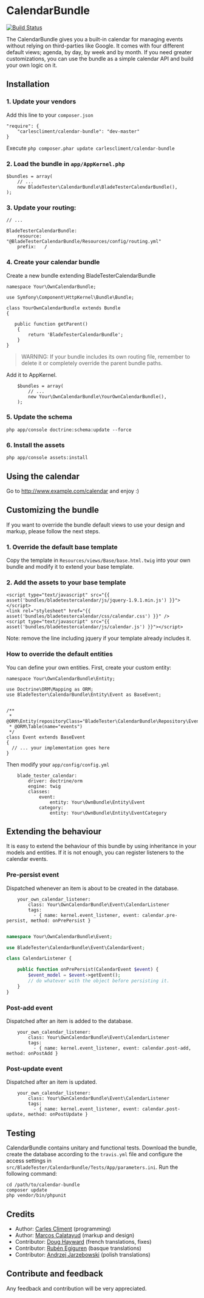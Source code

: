 CalendarBundle
==================

[![Build Status](https://travis-ci.org/carlescliment/calendar-bundle.png)](https://travis-ci.org/carlescliment/calendar-bundle)

The CalendarBundle gives you a built-in calendar for managing events without relying on third-parties like Google. It comes with four different default views; agenda, by day, by week and by month. If you need greater customizations, you can use the bundle as a simple calendar API and build your own logic on it.


## Installation

### 1. Update your vendors

Add this line to your `composer.json`

    "require": {
        "carlescliment/calendar-bundle": "dev-master"
    }

Execute `php composer.phar update carlescliment/calendar-bundle`


### 2. Load the bundle in `app/AppKernel.php`
    $bundles = array(
        // ...
        new BladeTester\CalendarBundle\BladeTesterCalendarBundle(),
    );


### 3. Update your routing:
    // ...

    BladeTesterCalendarBundle:
        resource: "@BladeTesterCalendarBundle/Resources/config/routing.yml"
        prefix:   /



### 4. Create your calendar bundle

Create a new bundle extending BladeTesterCalendarBundle

    namespace Your\OwnCalendarBundle;

    use Symfony\Component\HttpKernel\Bundle\Bundle;

    class YourOwnCalendarBundle extends Bundle
    {

       public function getParent()
        {
            return 'BladeTesterCalendarBundle';
        }
    }

> WARNING: If your bundle includes its own routing file, remember to delete it or completely override the parent bundle paths.

Add it to AppKernel.
```
    $bundles = array(
        // ...
        new Your\OwnCalendarBundle\YourOwnCalendarBundle(),
    );
```

### 5. Update the schema

```
php app/console doctrine:schema:update --force
```

### 6. Install the assets

```
php app/console assets:install
```


## Using the calendar
Go to http://www.example.com/calendar and enjoy :)



## Customizing the bundle
If you want to override the bundle default views to use your design and markup, please follow the next steps.

### 1. Override the default base template
Copy the template in `Resources/views/Base/base.html.twig` into your own bundle and modify it to extend your base template.

### 2. Add the assets to your base template
```
<script type="text/javascript" src="{{ asset('bundles/bladetestercalendar/js/jquery-1.9.1.min.js') }}"></script>
<link rel="stylesheet" href="{{ asset('bundles/bladetestercalendar/css/calendar.css') }}" />
<script type="text/javascript" src="{{ asset('bundles/bladetestercalendar/js/calendar.js') }}"></script>
```

Note: remove the line including jquery if your template already includes it.

### How to override the default entities

You can define your own entities. First, create your custom entity:

```
namespace Your\OwnCalendarBundle\Entity;

use Doctrine\ORM\Mapping as ORM;
use BladeTester\CalendarBundle\Entity\Event as BaseEvent;


/**
 * @ORM\Entity(repositoryClass="BladeTester\CalendarBundle\Repository\EventRepository")
 * @ORM\Table(name="events")
 */
class Event extends BaseEvent
{
  // ... your implementation goes here
}

```

Then modify your `app/config/config.yml`

```
    blade_tester_calendar:
        driver: doctrine/orm
        engine: twig
        classes:
            event:
                entity: Your\OwnBundle\Entity\Event
            category:
                entity: Your\OwnBundle\Entity\EventCategory
```


## Extending the behaviour

It is easy to extend the behaviour of this bundle by using inheritance in your models and entities. If it is not enough, you can register listeners to the calendar events.

### Pre-persist event

Dispatched whenever an item is about to be created in the database.

```
    your_own_calendar_listener:
        class: Your\OwnCalendarBundle\Event\CalendarListener
        tags:
          - { name: kernel.event_listener, event: calendar.pre-persist, method: onPrePersist }
```

```php

namespace Your\OwnCalendarBundle\Event;

use BladeTester\CalendarBundle\Event\CalendarEvent;

class CalendarListener {

    public function onPrePersist(CalendarEvent $event) {
        $event_model = $event->getEvent();
        // do whatever with the object before persisting it.
    }
}

```


### Post-add event

Dispatched after an item is added to the database.

```
    your_own_calendar_listener:
        class: Your\OwnCalendarBundle\Event\CalendarListener
        tags:
          - { name: kernel.event_listener, event: calendar.post-add, method: onPostAdd }
```

### Post-update event

Dispatched after an item is updated.

```
    your_own_calendar_listener:
        class: Your\OwnCalendarBundle\Event\CalendarListener
        tags:
          - { name: kernel.event_listener, event: calendar.post-update, method: onPostUpdate }
```

## Testing
CalendarBundle contains unitary and functional tests. Download the bundle, create the database according to the `travis.yml` file and configure the access settings in `src/BladeTester/CalendarBundle/Tests/App/parameters.ini`. Run the following command:

```
cd /path/to/calendar-bundle
composer update
php vendor/bin/phpunit
```


## Credits

* Author: [Carles Climent][carlescliment] (programming)
* Author: [Marcos Calatayud][marcosc] (markup and design)
* Contributor: [Doug Hayward][BonnieDoug] (french translations, fixes)
* Contributor: [Rubén Egiguren][keopx] (basque translations)
* Contributor: [Andrzej Jarzebowski][8draco8] (polish translations)

## Contribute and feedback

Any feedback and contribution will be very appreciated.



[carlescliment]: https://github.com/carlescliment
[marcosc]: http://www.linkedin.com/profile/view?id=48458010
[BonnieDoug]: http://github.com/BonnieDoug
[keopx]: https://github.com/keopx
[8draco8]: https://github.com/8draco8
